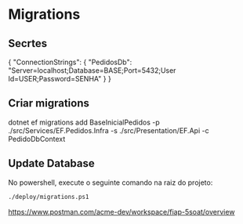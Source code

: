 # Migrations

## Secrtes
{
"ConnectionStrings": {
"PedidosDb": "Server=localhost;Database=BASE;Port=5432;User Id=USER;Password=SENHA"
}
}

## Criar migrations

dotnet ef migrations add BaseInicialPedidos -p ./src/Services/EF.Pedidos.Infra -s ./src/Presentation/EF.Api -c PedidoDbContext

## Update Database
No powershell, execute o seguinte comando na raiz do projeto:

```bash
./deploy/migrations.ps1
```

https://www.postman.com/acme-dev/workspace/fiap-5soat/overview